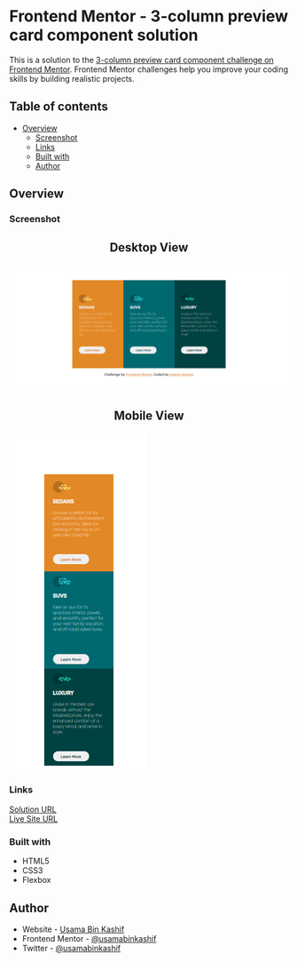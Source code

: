 # Frontend Mentor - 3-column preview card component solution

This is a solution to the [3-column preview card component challenge on Frontend Mentor](https://www.frontendmentor.io/challenges/3column-preview-card-component-pH92eAR2-). Frontend Mentor challenges help you improve your coding skills by building realistic projects.

## Table of contents

- [Overview](#overview)
  - [Screenshot](#screenshot)
  - [Links](#links)
  - [Built with](#built-with)
  - [Author](#author)

## Overview

### Screenshot

<h2 style="text-align:center;"> Desktop View</h2>

![](images/screenshot.PNG)

<h2 style="text-align:center;"> Mobile View</h2>

![](images/mobile-screenshot.PNG)

### Links

[Solution URL](https://github.com/UsamaBinKashif/statuspreviewcard)
</br>
[Live Site URL](https://usamabinkashif.github.io/statspreview-card.github.io/)

### Built with

- HTML5
- CSS3
- Flexbox


## Author

- Website - [Usama Bin Kashif](https://github.com/UsamaBinKashif)
- Frontend Mentor - [@usamabinkashif](https://www.frontendmentor.io/profile/UsamaBinKashif)
- Twitter - [@usamabinkashif](https://twitter.com/UsamaBinKashif)
